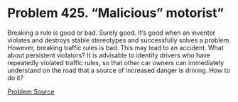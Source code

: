 # Problem 425. “Malicious” motorist”

Breaking a rule is good or bad. Surely good. It’s good when an inventor violates and destroys stable stereotypes and successfully solves a problem. However, breaking traffic rules is bad. This may lead to an accident. What about persistent violators? It is advisable to identify drivers who have repeatedly violated traffic rules, so that other car owners can immediately understand on the road that a source of increased danger is driving. How to do it?

[Problem Source](https://www.trizland.ru/tasks/1660/)